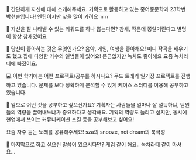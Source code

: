 👋 간단하게 자신에 대해 소개해주세요.
기획으로 활동하고 있는 중어중문학과 23학번 박현솔입니다! 엔팁이지만 낯을 많이 가려요 ㅠㅠ

🔎 자신을 잘 나타낼 수 있는 키워드를 하나 뽑는다면?
참새, 작은데 쫑알거린다고 별명이 항상 참새였어요

💌 당신이 좋아하는 것은 무엇인가요?
음악, 게임, 여행을 좋아해요! 미디 작곡을 배우기도 했고 집에 다양한 가수의 앨범들이 있어요! 뜬금없지만 녹차도 좋아해요 요즘 녹차라떼에 빠졌어요.

💻 이번 학기에는 어떤 프로젝트/공부를 하시나요?
무드 트래커 일기장 프로젝트를 진행하고 있습니다. 문제를 보다 정확하게 분석할 수 있게 케이스 스터디를 이용해 공부하고 있습니다.

👣 앞으로 어떤 것을 공부하고 싶으신가요?
기획자는 사람들을 얼마나 잘 설득하냐, 팀원들의 역량을 끌어내느냐가 중요하다고 생각해요. 기획의 역량도 늘리고 싶지만, 동시에 현업에서 쓰이는 커뮤니케이션 스킬 등을 공부해보고 싶어요!

요즘 자주 듣는 노래를 공유해주세요!
sza의 snooze, nct dream의 북극성

💙 마지막으로 하고 싶으신 말씀이 있으시다면?
게임 같이 해요.. 녹차라떼 같이 마셔요...